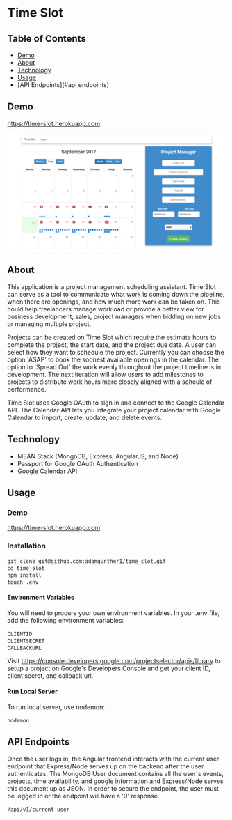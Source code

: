 # Time Slot

## Table of Contents

+ [Demo](#demo)
+ [About](#about)
+ [Technology](#technology)
+ [Usage](#usage)
+ [API Endpoints](#api endpoints)


## Demo

https://time-slot.herokuapp.com

![Time Slot Dashboard](https://github.com/adamgunther1/time_slot/blob/master/time-slot-dashboard.png)

## About

This application is a project management scheduling assistant. Time Slot can serve as a tool to communicate what work is coming down the pipeline, when there are openings, and how much more work can be taken on. This could help freelancers manage workload or provide a better view for business development, sales, project managers when bidding on new jobs or managing multiple project.

Projects can be created on Time Slot which require the estimate hours to complete the project, the start date, and the project due date. A user can select how they want to schedule the project. Currently you can choose the option 'ASAP' to book the soonest available openings in the calendar. The option to 'Spread Out' the work evenly throughout the project timeline is in development. The next iteration will allow users to add milestones to projects to distribute work hours more closely aligned with a scheule of performance. 

Time Slot uses Google OAuth to sign in and connect to the Google Calendar API. The Calendar API lets you integrate your project calendar with Google Calendar to import, create, update, and delete events.


## Technology

- MEAN Stack (MongoDB, Express, AngularJS, and Node)
- Passport for Google OAuth Authentication
- Google Calendar API


## Usage

### Demo
https://time-slot.herokuapp.com

### Installation

```
git clone git@github.com:adamgunther1/time_slot.git
cd time_slot
npm install
touch .env
```

#### Environment Variables

You will need to procure your own environment variables. In your .env file, add the following environment variables:
```
CLIENTID
CLIENTSECRET
CALLBACKURL
```
Visit https://console.developers.google.com/projectselector/apis/library to setup a project on Google's Developers Console and get your client ID, client secret, and callback url.

#### Run Local Server

To run local server, use nodemon:
```
nodemon
```

## API Endpoints

Once the user logs in, the Angular frontend interacts with the current user endpoint that Express/Node serves up on the backend after the user authenticates. The MongoDB User document contains all the user's events, projects, time availability, and google information and Express/Node serves this document up as JSON. In order to secure the endpoint, the user must be logged in or the endpoint will have a '0' response.

```
/api/v1/current-user
```